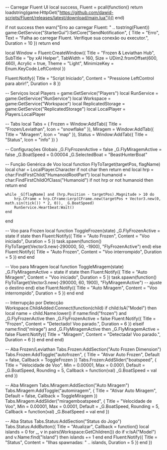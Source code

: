 -- Carregar Fluent UI
local success, Fluent = pcall(function()
    return loadstring(game:HttpGet("https://github.com/dawid-scripts/Fluent/releases/latest/download/main.lua"))()
end)

if not success then
    warn("Erro ao carregar Fluent: " .. tostring(Fluent))
    game:GetService("StarterGui"):SetCore("SendNotification", {
        Title = "Erro",
        Text = "Falha ao carregar Fluent. Verifique sua conexão ou executor.",
        Duration = 10
    })
    return
end

local Window = Fluent:CreateWindow({
    Title = "Frozen & Leviathan Hub",
    SubTitle = "by xAI Helper",
    TabWidth = 160,
    Size = UDim2.fromOffset(600, 460),
    Acrylic = true,
    Theme = "Light",
    MinimizeKey = Enum.KeyCode.LeftControl
})

Fluent:Notify({
    Title = "Script Iniciado",
    Content = "Pressione LeftControl para abrir!",
    Duration = 8
})

-- Serviços
local Players = game:GetService("Players")
local RunService = game:GetService("RunService")
local Workspace = game:GetService("Workspace")
local ReplicatedStorage = game:GetService("ReplicatedStorage")
local LocalPlayer = Players.LocalPlayer

-- Tabs
local Tabs = {
    Frozen = Window:AddTab({ Title = "Frozen/Leviathan", Icon = "snowflake" }),
    Miragem = Window:AddTab({ Title = "Miragem", Icon = "map" }),
    Status = Window:AddTab({ Title = "Status", Icon = "info" })
}

-- Configurações Globais
_G.FlyFrozenActive = false
_G.FlyMiragemActive = false
_G.BoatSpeed = 0.00004
_G.SelectedBoat = "BeastHunterBoat"

-- Função Genérica de Voo
local function FlyToTarget(targetPos, flagName)
    local char = LocalPlayer.Character
    if not char then return end
    local hrp = char:FindFirstChild("HumanoidRootPart")
    local humanoid = char:FindFirstChildOfClass("Humanoid")
    if not hrp or not humanoid then return end

    while _G[flagName] and (hrp.Position - targetPos).Magnitude > 10 do
        hrp.CFrame = hrp.CFrame:Lerp(CFrame.new(targetPos + Vector3.new(0, math.sin(tick()) * 2, 0)), _G.BoatSpeed)
        RunService.Heartbeat:Wait()
    end
end

-- Voo para Frozen
local function ToggleFrozen(state)
    _G.FlyFrozenActive = state
    if state then
        Fluent:Notify({ Title = "Auto Frozen", Content = "Voo iniciado", Duration = 5 })
        task.spawn(function()
            FlyToTarget(Vector3.new(-290000, 50, -1900), "FlyFrozenActive")
        end)
    else
        Fluent:Notify({ Title = "Auto Frozen", Content = "Voo interrompido", Duration = 5 })
    end
end

-- Voo para Miragem
local function ToggleMiragem(state)
    _G.FlyMiragemActive = state
    if state then
        Fluent:Notify({ Title = "Auto Miragem", Content = "Voo iniciado", Duration = 5 })
        task.spawn(function()
            FlyToTarget(Vector3.new(-290000, 60, 1900), "FlyMiragemActive") -- ajuste o destino
        end)
    else
        Fluent:Notify({ Title = "Auto Miragem", Content = "Voo interrompido", Duration = 5 })
    end
end

-- Interrupção por Detecção
Workspace.ChildAdded:Connect(function(child)
    if child:IsA("Model") then
        local name = child.Name:lower()
        if name:find("frozen") and _G.FlyFrozenActive then
            _G.FlyFrozenActive = false
            Fluent:Notify({ Title = "Frozen", Content = "Detectado! Voo parado.", Duration = 6 })
        elseif name:find("mirage") and _G.FlyMiragemActive then
            _G.FlyMiragemActive = false
            Fluent:Notify({ Title = "Miragem", Content = "Detectada! Voo parado.", Duration = 6 })
        end
    end
end)

-- Aba Frozen/Leviathan
Tabs.Frozen:AddSection("Auto Frozen Dimension")
Tabs.Frozen:AddToggle("autofrozen", {
    Title = "Ativar Auto Frozen",
    Default = false,
    Callback = ToggleFrozen
})
Tabs.Frozen:AddSlider("boatspeed", {
    Title = "Velocidade de Voo",
    Min = 0.00001, Max = 0.0001, Default = _G.BoatSpeed, Rounding = 5,
    Callback = function(val) _G.BoatSpeed = val end
})

-- Aba Miragem
Tabs.Miragem:AddSection("Auto Miragem")
Tabs.Miragem:AddToggle("automiragem", {
    Title = "Ativar Auto Miragem",
    Default = false,
    Callback = ToggleMiragem
})
Tabs.Miragem:AddSlider("miragemboatspeed", {
    Title = "Velocidade de Voo",
    Min = 0.00001, Max = 0.0001, Default = _G.BoatSpeed, Rounding = 5,
    Callback = function(val) _G.BoatSpeed = val end
})

-- Aba Status
Tabs.Status:AddSection("Status do Jogo")
Tabs.Status:AddButton({
    Title = "Atualizar",
    Callback = function()
        local islands = 0
        for _, v in pairs(Workspace:GetChildren()) do
            if v:IsA("Model") and v.Name:find("Island") then islands += 1 end
        end
        Fluent:Notify({
            Title = "Status",
            Content = "Ilhas spawnadas: " .. islands,
            Duration = 5
        })
    end
})
